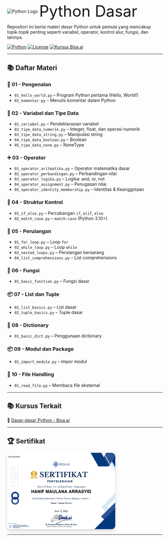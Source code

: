 # <div align="center">
  <img src="https://upload.wikimedia.org/wikipedia/commons/c/c3/Python-logo-notext.svg" alt="Python Logo" width="20" style="vertical-align: middle;"/>  <span style="font-size: 50px; vertical-align: middle; line-height: 1.1;">Python Dasar</span>
</div>


Repositori ini berisi materi dasar Python untuk pemula yang mencakup topik-topik penting seperti variabel, operator, kontrol alur, fungsi, dan lainnya.

[![Python](https://img.shields.io/badge/Made%20with-Python-blue?logo=python)](https://www.python.org/)
[![License](https://img.shields.io/badge/license-MIT-green.svg)](LICENSE)
[![Kursus Bisa.ai](https://img.shields.io/badge/Kursus-Bisa.ai-blueviolet)](https://bisa.ai/my_course/detail/1/128335)

---

## 📚 Daftar Materi

### 📌 01 - Pengenalan
- `01_hello_world.py` – Program Python pertama (Hello, World!)
- `02_komentar.py` – Menulis komentar dalam Python

### 🧮 02 - Variabel dan Tipe Data
- `01_variabel.py` – Pendeklarasian variabel
- `02_tipe_data_numerik.py` – Integer, float, dan operasi numerik
- `03_tipe_data_string.py` – Manipulasi string
- `04_tipe_data_boolean.py` – Boolean
- `05_tipe_data_none.py` – NoneType

### ➕ 03 - Operator
- `01_operator_aritmatika.py` – Operator matematika dasar
- `02_operator_perbandingan.py` – Perbandingan nilai
- `03_operator_logika.py` – Logika: and, or, not
- `04_operator_assignment.py` – Penugasan nilai
- `05_operator_identity_membership.py` – Identitas & Keanggotaan

### 🔁 04 - Struktur Kontrol
- `01_if_else.py` – Percabangan `if`, `elif`, `else`
- `02_match_case.py` – `match-case` (Python 3.10+)

### 🔂 05 - Perulangan
- `01_for_loop.py` – Loop `for`
- `02_while_loop.py` – Loop `while`
- `03_nested_loops.py` – Perulangan bersarang
- `04_list_comprehensions.py` – List comprehensions

### 🧠 06 - Fungsi
- `01_basic_function.py` – Fungsi dasar

### 📦 07 - List dan Tuple
- `01_list_basics.py` – List dasar
- `02_tuple_basics.py` – Tuple dasar

### 📘 08 - Dictionary
- `01_basic_dict.py` – Penggunaan dictionary

### 📦 09 - Modul dan Package
- `01_import_module.py` – Impor modul

### 📁 10 - File Handling
- `01_read_file.py` – Membaca file eksternal

---

## 📚 Kursus Terkait
📌 [Dasar-dasar Python - Bisa.ai](https://bisa.ai/my_course/detail/1/128335)

---

## 🏆 Sertifikat

<a href="Sertifikat/249_HANIF_MAULANA_ARRASYID.png" target="_blank">
  <img src="Sertifikat/249_HANIF_MAULANA_ARRASYID.png" alt="Sertifikat Dasar Python - Hanif Maulana Arrasyid" width="350" style="border-radius: 12px; box-shadow: 0 6px 12px rgba(0,0,0,0.15); transition: transform 0.3s ease;" onmouseover="this.style.transform='scale(1.02)'" onmouseout="this.style.transform='scale(1)'" />
</a>

---

